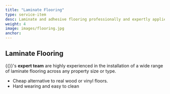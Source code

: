 ```yaml
---
title: "Laminate Flooring"
type: service-item
desc: Laminate and adhesive flooring professionally and expertly applied.
weight: 4
image: images/flooring.jpg
anchor:
---
```

## Laminate Flooring

{{<company>}}'s **expert team** are highly experienced in the installation of a wide range of laminate flooring across any property size or type.

* Cheap alternative to real wood or vinyl floors. 
* Hard wearing and easy to clean
